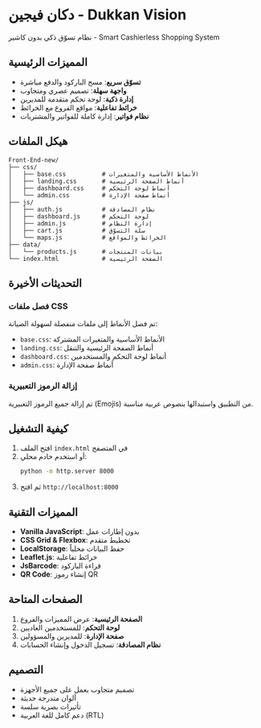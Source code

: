 # دكان فيجين - Dukkan Vision

نظام تسوّق ذكي بدون كاشير - Smart Cashierless Shopping System

## المميزات الرئيسية

- **تسوّق سريع**: مسح الباركود والدفع مباشرة
- **واجهة سهلة**: تصميم عصري ومتجاوب
- **إدارة ذكية**: لوحة تحكم متقدمة للمديرين
- **خرائط تفاعلية**: مواقع الفروع مع الخرائط
- **نظام فواتير**: إدارة كاملة للفواتير والمشتريات

## هيكل الملفات

```
Front-End-new/
├── css/
│   ├── base.css          # الأنماط الأساسية والمتغيرات
│   ├── landing.css       # أنماط الصفحة الرئيسية
│   ├── dashboard.css     # أنماط لوحة التحكم
│   └── admin.css         # أنماط صفحة الإدارة
├── js/
│   ├── auth.js           # نظام المصادقة
│   ├── dashboard.js      # لوحة التحكم
│   ├── admin.js          # إدارة النظام
│   ├── cart.js           # سلة التسوّق
│   └── maps.js           # الخرائط والمواقع
├── data/
│   └── products.js       # بيانات المنتجات
└── index.html            # الصفحة الرئيسية
```

## التحديثات الأخيرة

### فصل ملفات CSS
تم فصل الأنماط إلى ملفات منفصلة لسهولة الصيانة:
- `base.css`: الأنماط الأساسية والمتغيرات المشتركة
- `landing.css`: أنماط الصفحة الرئيسية والتنقل
- `dashboard.css`: أنماط لوحة التحكم والمستخدمين
- `admin.css`: أنماط صفحة الإدارة

### إزالة الرموز التعبيرية
تم إزالة جميع الرموز التعبيرية (Emojis) من التطبيق واستبدالها بنصوص عربية مناسبة.

## كيفية التشغيل

1. افتح الملف `index.html` في المتصفح
2. أو استخدم خادم محلي:
   ```bash
   python -m http.server 8000
   ```
3. ثم افتح `http://localhost:8000`

## المميزات التقنية

- **Vanilla JavaScript**: بدون إطارات عمل
- **CSS Grid & Flexbox**: تخطيط متقدم
- **LocalStorage**: حفظ البيانات محلياً
- **Leaflet.js**: خرائط تفاعلية
- **JsBarcode**: قراءة الباركود
- **QR Code**: إنشاء رموز QR

## الصفحات المتاحة

1. **الصفحة الرئيسية**: عرض المميزات والفروع
2. **لوحة التحكم**: للمستخدمين العاديين
3. **صفحة الإدارة**: للمديرين والمسؤولين
4. **نظام المصادقة**: تسجيل الدخول وإنشاء الحسابات

## التصميم

- تصميم متجاوب يعمل على جميع الأجهزة
- ألوان متدرجة حديثة
- تأثيرات بصرية سلسة
- دعم كامل للغة العربية (RTL) 
